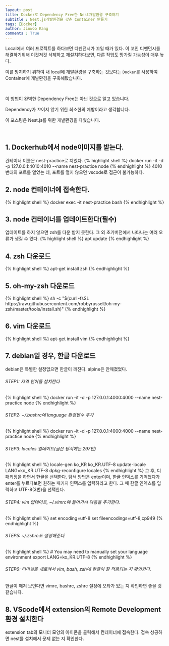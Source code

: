 ```yaml
---
layout: post
title: Docker로 Dependency Free한 Nest개발환경 구축하기
subtitle : Nest.js개발환경을 갖춘 Container 만들기
tags: [Docker]
author: Jinwoo Kang
comments : True
---
```


Local에서 여러 프로젝트를 하다보면 디펜던시가 꼬일 때가 있다. 이 꼬인 디펜던시를 해결하기위해 이것저것 삭제하고 재설치하다보면, 다른 작업도 망가질 가능성이 매우 높다.

이를 방지하기 위하여 내 local에 개발환경을 구축하는 것보다는 `Docker`를 사용하여 Container에 개발환경을 구축해봤습니다.

<br>

이 방법이 완벽한 Dependency Free는 아닌 것으로 알고 있습니다.

Dependency가 꼬이지 않기 위한 최소한의 예방이라고 생각합니다.

이 포스팅은 Nest.js를 위한 개발환경을 다뤘습니다.

<br>

<h2>1. Dockerhub에서 node이미지를 받는다.</h2>
컨테이너 이름은 nest-practice로 지었다.
{% highlight shell %}
docker run -it -d -p 127.0.0.1:4010:4010 --name nest-practice node
{% endhighlight %}
4010번대의 포트를 열었는 데, 포트를 열지 않으면 vscode로 접근이 불가능하다.

<br>

<h2>2. node 컨테이너에 접속한다.</h2>
{% highlight shell %}
docker exec -it nest-practice bash
{% endhighlight %}

<br>

<h2>3. node 컨테이너를 업데이트한다(필수)</h2>
업데이트를 하지 않으면 zsh를 다운 받지 못한다. 그 외 초기버전에서 나타나는 여러 오류가 생길 수 있다.
{% highlight shell %}
apt update
{% endhighlight %}

<br>

<h2>4. zsh 다운로드</h2>
{% highlight shell %}
apt-get install zsh
{% endhighlight %}

<br>

<h2>5. oh-my-zsh 다운로드</h2>
{% highlight shell %}
sh -c "$(curl -fsSL https://raw.githubusercontent.com/robbyrussell/oh-my-zsh/master/tools/install.sh)"
{% endhighlight %}

<br>

<h2>6. vim 다운로드</h2>
{% highlight shell %}
apt-get install vim
{% endhighlight %}

<br>

<h2>7. debian일 경우, 한글 다운로드</h2>
debian은 특별한 설정없으면 한글이 깨진다. alpine은 안깨졌었다.
<h6>STEP1: 지역 언어를 설치한다</h6>
{% highlight shell %}
docker run -it -d -p 127.0.0.1:4000:4000 --name nest-practice node
{% endhighlight %}

<h6>STEP2: ~/.bashrc에 language 환경변수 추가</h6>
{% highlight shell %}
docker run -it -d -p 127.0.0.1:4000:4000 --name nest-practice node
{% endhighlight %}

<h6>STEP3: locales 업데이트(글쓴 당시에는 297번)</h6>
{% highlight shell %}
locale-gen ko_KR ko_KR.UTF-8
update-locale LANG=ko_KR.UTF-8
dpkg-reconfigure locales
{% endhighlight %}
그 후, 디패키징을 하면서 한글을 선택한다. 탐색 방법은 enter이며, 한글 인덱스를 기억했다가 enter를 누르다보면 원하는 패키지 인덱스를 입력하라고 한다. 그 때 한글 인덱스를 입력하고 UTF-8(3번)을 선택한다.

<h6>STEP4: vim 업데이트, ~/.vimrc에 들어가서 다음을 추가한다.</h6>
{% highlight shell %}
set encoding=utf-8
set fileencodings=utf-8,cp949
{% endhighlight %}

<h6>STEP5: ~/.zshrc도 설정해준다.</h6>
{% highlight shell %}
# You may need to manually set your language environment
export LANG=ko_KR.UTF-8
{% endhighlight %}

<h6>STEP6: 터미널을 새로켜서 vim, bash, zsh에 한글이 잘 적용되는 지 확인한다.</h6>
한글이 깨져 보인다면 vimrc, bashrc, zshrc 설정에 오타가 있는 지 확인하면 좋을 것같습니다.

<br>

<h2>8. VScode에서 extension의 Remote Development 환경 설치한다</h2>
extension tab의 모니터 모양의 아이콘을 클릭해서 컨테이너에 접속한다. 접속 성공하면 nest를 설치해서 문제 없는 지 확인한다.
<br>
